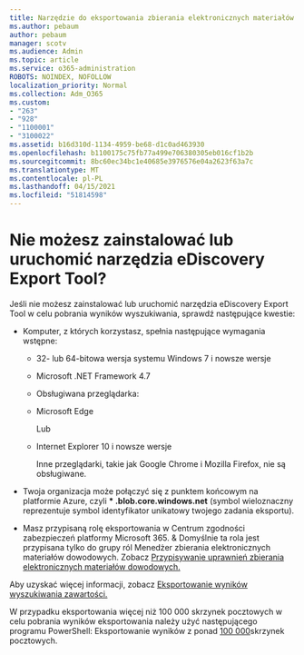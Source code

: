 ```yaml
---
title: Narzędzie do eksportowania zbierania elektronicznych materiałów dowodowych
ms.author: pebaum
author: pebaum
manager: scotv
ms.audience: Admin
ms.topic: article
ms.service: o365-administration
ROBOTS: NOINDEX, NOFOLLOW
localization_priority: Normal
ms.collection: Adm_O365
ms.custom:
- "263"
- "928"
- "1100001"
- "3100022"
ms.assetid: b16d310d-1134-4959-be68-d1c0ad463930
ms.openlocfilehash: b1100175c75fb77a499e706380305eb016cf1b2b
ms.sourcegitcommit: 8bc60ec34bc1e40685e3976576e04a2623f63a7c
ms.translationtype: MT
ms.contentlocale: pl-PL
ms.lasthandoff: 04/15/2021
ms.locfileid: "51814598"
---
```

# <a name="cant-install-or-run-the-ediscovery-export-tool"></a>Nie możesz zainstalować lub uruchomić narzędzia eDiscovery Export Tool?

Jeśli nie możesz zainstalować lub uruchomić narzędzia eDiscovery Export Tool w celu pobrania wyników wyszukiwania, sprawdź następujące kwestie:
  
- Komputer, z których korzystasz, spełnia następujące wymagania wstępne:

  - 32- lub 64-bitowa wersja systemu Windows 7 i nowsze wersje

  - Microsoft .NET Framework 4.7

  - Obsługiwana przeglądarka:

  - Microsoft Edge

    Lub

  - Internet Explorer 10 i nowsze wersje

    Inne przeglądarki, takie jak Google Chrome i Mozilla Firefox, nie są obsługiwane.

- Twoja organizacja może połączyć się z punktem końcowym na platformie Azure, czyli **\* .blob.core.windows.net** (symbol wieloznaczny reprezentuje symbol identyfikator unikatowy twojego zadania eksportu).

- Masz przypisaną rolę eksportowania w Centrum zgodności zabezpieczeń platformy Microsoft 365. &amp; Domyślnie ta rola jest przypisana tylko do grupy ról Menedżer zbierania elektronicznych materiałów dowodowych. Zobacz [Przypisywanie uprawnień zbierania elektronicznych materiałów dowodowych.](https://docs.microsoft.com/microsoft-365/compliance/assign-ediscovery-permissions)

Aby uzyskać więcej informacji, zobacz [Eksportowanie wyników wyszukiwania zawartości.](https://docs.microsoft.com/microsoft-365/compliance/export-search-results)

W przypadku eksportowania więcej niż 100 000 skrzynek pocztowych w celu pobrania wyników eksportowania należy użyć następującego programu PowerShell: Eksportowanie wyników z ponad  [100 000](https://docs.microsoft.com/microsoft-365/compliance/export-search-results?view=o365-worldwide%23exporting-results-from-more-than-100000-mailboxes)skrzynek pocztowych.